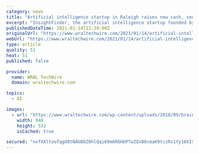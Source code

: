 ```yaml
---
category: news
title: "Artificial intelligence startup in Raleigh raises new cash, seeking more"
excerpt: "InsightFinder, the artificial intelligence startup founded by an N.C. State professor, has new cash as part of an ongoing fundraiser."
publishedDateTime: 2021-01-14T12:39:00Z
originalUrl: "https://www.wraltechwire.com/2021/01/14/artificial-intelligence-startup-in-raleigh-raises-new-cash-seeking-more/"
webUrl: "https://www.wraltechwire.com/2021/01/14/artificial-intelligence-startup-in-raleigh-raises-new-cash-seeking-more/"
type: article
quality: 51
heat: 51
published: false

provider:
  name: WRAL TechWire
  domain: wraltechwire.com

topics:
  - AI

images:
  - url: "https://www.wraltechwire.com/wp-content/uploads/2018/09/brain-artificial-intelligence-control-e1557857757427.jpg"
    width: 948
    height: 532
    isCached: true

secured: "nxfXXltooTqgO8tNAGBbZ0hlQqi69m6R6HbPTwZQvBOcmaK9tczRs1Yy16XISTFBgd6DOwyAQm5CQBId6CXaKUxvpSp6Mjn2HZX3d4sDSvfYae9D7M0kyOSt5LDI+7MI24BSR5EP0uSo7R993xZMAODEpdZC/+BxVSVRNF7ZtP6idy2Nmm+nIL9kIFCSkEu3zTClsSBUA09JAwuUOHnMk7d9+VFcuz7YSUjahPU4wxWe78NwLFGVuud0lj1I/JbtzEGatRHCt6i9RcmLilJseItWoL1F4AmkGLiElSAEKuvJ9HgXzFz/pyJUv/v3VaYj2EnUPpgpDPuomRTZ3vM7FnZSK2qi3AkMZU/7DHQpt9g=;Zfq25pBHZyidunBJ2n4khQ=="
---
```


